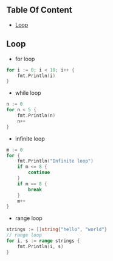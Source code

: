 <!-- START doctoc generated TOC please keep comment here to allow auto update -->
<!-- DON'T EDIT THIS SECTION, INSTEAD RE-RUN doctoc TO UPDATE -->
## Table Of Content

- [Loop](#loop)

<!-- END doctoc generated TOC please keep comment here to allow auto update -->

## Loop
- for loop
```go
for i := 0; i < 10; i++ {
    fmt.Println(i)
}
```
- while loop
```go
n := 0
for n < 5 {
    fmt.Println(n)
    n++
}
```
- infinite loop
```go
m := 0
for {
    fmt.Println("Infinite loop")
    if m <= 8 {
        continue
    }
    if m == 8 {
        break
    }
    m++
}
```
- range loop
```go
strings := []string{"hello", "world"}
// range loop
for i, s := range strings {
    fmt.Println(i, s)
}
```
